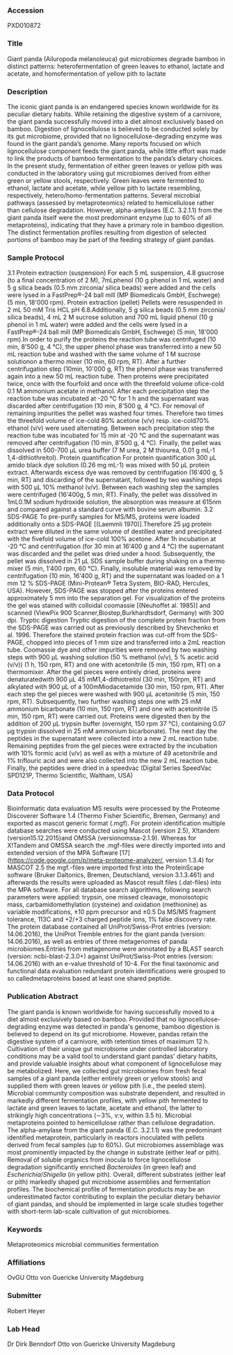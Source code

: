 ### Accession
PXD010872

### Title
Giant panda (Ailuropoda melanoleuca) gut microbiomes degrade bamboo in distinct patterns: heterofermentation of green leaves to ethanol, lactate and acetate, and homofermentation of yellow pith to lactate

### Description
The iconic giant panda is an endangered species known worldwide for its peculiar dietary habits. While retaining the digestive system of a carnivore, the giant panda successfully moved into a diet almost exclusively based on bamboo. Digestion of lignocellulose is believed to be conducted solely by its gut microbiome, provided that no lignocellulose-degrading enzyme was found in the giant panda’s genome. Many reports focused on which lignocellulose component feeds the giant panda, while little effort was made to link the products of bamboo fermentation to the panda’s dietary choices. In the present study, fermentation of either green leaves or yellow pith was conducted in the laboratory using gut microbiomes derived from either green or yellow stools, respectively. Green leaves were fermented to ethanol, lactate and acetate, while yellow pith to lactate resembling, respectively, hetero/homo-fermentation patterns. Several microbial pathways (assessed by metaproteomics) related to hemicellulose rather than cellulose degradation. However, alpha-amylases (E.C. 3.2.1.1) from the giant panda itself were the most predominant enzyme (up to 60% of all metaproteins), indicating that they have a primary role in bamboo digestion. The distinct fermentation profiles resulting from digestion of selected portions of bamboo may be part of the feeding strategy of giant pandas.

### Sample Protocol
3.1 Protein extraction (suspension) For each 5 mL suspension, 4.8 gsucrose (to a final concentration of 2 M), 7mLphenol (10 g phenol in 1 mL water) and 5 g silica beads (0.5 mm zirconia/ silica beads) were added and the cells were lysed in a FastPrep®-24 ball mill (MP Biomedicals GmbH, Eschwege) (5 min, 18'000 rpm).  Protein extraction (pellet) Pellets were resuspended in 2 mL 50 mM Tris HCL pH 6.8.Additionally, 5 g silica beads (0.5 mm zirconia/ silica beads), 4 mL 2 M sucrose solution and 700 mL liquid phenol (10 g phenol in 1 mL water) were added and the cells were lysed in a FastPrep®-24 ball mill (MP Biomedicals GmbH, Eschwege) (5 min, 18'000 rpm).In order to purify the proteins the reaction tube was centrifuged (10 min, 8'500 g, 4 °C), the upper phenol phase was transferred into a new 50 mL reaction tube and washed with the same volume of 1 M sucrose solutionon a thermo mixer (10 min, 60 rpm, RT). After a further centrifugation step (10min, 10'000 g, RT) the phenol phase was transferred again into a new 50 mL reaction tube. Then proteins were precipitated twice, once with the fourfold and once with the threefold volume ofice-cold 0.1 M ammonium acetate in methanol. After each precipitation step the reaction tube was incubated at -20 °C for 1 h and the supernatant was discarded after centrifugation (10 min, 8'500 g, 4 °C). For removal of remaining impurities the pellet was washed four times. Therefore two times the threefold volume of ice-cold 80% acetone (v/v) resp. ice-cold70% ethanol (v/v) were used alternating. Between each precipitation step the reaction tube was incubated for 15 min at -20 °C and the supernatant was removed after centrifugation (10 min, 8'500 g, 4 °C). Finally, the pellet was dissolved in 500-700 µL urea buffer (7 M urea, 2 M thiourea, 0.01 g mL-1 1,4-dithiothreitol).  Protein quantification For protein quantification 300 µL amido black dye solution (0.26 mg mL-1) was mixed with 50 µL protein extract. Afterwards excess dye was removed by centrifugation (16'400 g, 5 min, RT) and discarding of the supernatant, followed by two washing steps with 500 µL 10% methanol (v/v). Between each washing step the samples were centrifuged (16'400g, 5 min, RT). Finally, the pellet was dissolved in 1mL0.1M sodium hydroxide solution, the absorption was measure at 615nm and compared against a standard curve with bovine serum albumin. 3.2 SDS-PAGE To pre-purify samples for MS/MS, proteins were loaded additionally onto a SDS-PAGE [(Laemmli 1970)].Therefore 25 µg protein extract were diluted in the same volume of destilled water and precipitated with the fivefold volume of ice-cold 100% acetone. After 1h incubation at -20 °C and centrifugation (for 30 min at 16'400 g and 4 °C) the supernatant was discarded and the pellet was dried under a hood. Subsequently, the pellet was dissolved in 21 µL SDS sample buffer during shaking on a thermo mixer (5 min, 1'400 rpm, 60 °C). Finally, insoluble material was removed by centrifugation (10 min, 16'400 g, RT) and the supernatant was loaded on a 1 mm 12 % SDS-PAGE (Mini-Protean® Tetra System, BIO-RAD, Hercules, USA). However, SDS-PAGE was stopped after the proteins entered approximately 5 mm into the separation gel. For visualization of the proteins the gel was stained with colloidal coomassie [(Neuhoffet al. 1985)] and scanned (ViewPix 900 Scanner,Biostep,Burkhardtsdorf, Germany) with 300 dpi.  Tryptic digestion Tryptic digestion of the complete protein fraction from the SDS-PAGE was carried out as previously described by Shevchenko et al. 1996. Therefore the stained protein fraction was cut-off from the SDS-PAGE, chopped into pieces of 1 mm size and transferred into a 2mL reaction tube. Coomassie dye and other impurities were removed by two washing steps with 900 µL washing solution (50 % methanol (v/v), 5 % acetic acid (v/v)) (1 h, 150 rpm, RT) and one with acetonitrile (5 min, 150 rpm, RT) on a thermomixer. After the gel pieces were entirely dried, proteins were denaturatedwith 900 µL 45 mM1,4-dithiotreitol (30 min, 150rpm, RT) and alkylated with 900 µL of a 100mMiodacetamide (30 min, 150 rpm, RT). After each step the gel pieces were washed with 900 µL acetonitrile (5 min, 150 rpm, RT). Subsequently, two further washing steps one with 25 mM ammonium bicarbonate (10 min, 150 rpm, RT) and one with acetonitrile (5 min, 150 rpm, RT) were carried out. Proteins were digested then by the addition of 200 µL trypsin buffer (overnight, 150 rpm 37 °C), containing 0.07 µg trypsin dissolved in 25 mM ammonium bicarbonate). The next day the peptides in the supernatant were collected into a new 2 mL reaction tube. Remaining peptides from the gel pieces were extracted by the incubation with 10%  formic acid (v/v) as well as with a mixture of 49  acetonitrile and 1% triflouric acid and were also collected into the new 2 mL reaction tube. Finally, the peptides were dried in a speedvac (Digital Series SpeedVac SPD121P, Thermo Scientific, Waltham, USA)

### Data Protocol
Bioinformatic data evaluation MS results were processed by the Proteome Discoverer Software 1.4 (Thermo Fisher Scientific, Bremen, Germany) and exported as mascot generic format (.mgf). For protein identification multiple database searches were conducted using Mascot (version 2.5), X!tandem (version15.12.2015)and OMSSA (versionomssa-2.1.9). Whereas for X!Tandem and OMSSA search the .mgf-files were directly imported into and extended version of the MPA Software [17] (https://code.google.com/p/meta-proteome-analyzer/, version 1.3.4) for MASCOT 2.5 the mgf.-files were imported first into the ProteinScape software (Bruker Daltonics, Bremen, Deutschland, version 3.1.3.461) and afterwards the results were uploaded as Mascot result files (.dat-files) into the MPA software. For all database search algorithms, following search parameters were applied: trypsin, one missed cleavage, monoisotopic mass, carbamidomethylation (cysteine) and oxidation (methionine) as variable modifications, ±10 ppm precursor and ±0.5 Da MS/MS fragment tolerance, 113C and +2/+3 charged peptide ions, 1% false discovery rate. The protein database contained all UniProt/Swiss-Prot entries (version: 14.06.2016), the UniProt Tremble entries for the giant panda (version: 14.06.2016), as well as entries of three metagenomes of panda microbiomes.Entries from metagenome were annotated by a BLAST search (version: ncbi-blast-2.3.0+) against UniProt/Swiss-Prot entries (version: 14.06.2016) with an e-value threshold of 10-4. For the final taxonomic and functional data evaluation redundant protein identifications were grouped to so calledmetaproteins based at least one shared peptide.

### Publication Abstract
The giant panda is known worldwide for having successfully moved to a diet almost exclusively based on bamboo. Provided that no lignocellulose-degrading enzyme was detected in panda's genome, bamboo digestion is believed to depend on its gut microbiome. However, pandas retain the digestive system of a carnivore, with retention times of maximum 12 h. Cultivation of their unique gut microbiome under controlled laboratory conditions may be a valid tool to understand giant pandas' dietary habits, and provide valuable insights about what component of lignocellulose may be metabolized. Here, we collected gut microbiomes from fresh fecal samples of a giant panda (either entirely green or yellow stools) and supplied them with green leaves or yellow pith (i.e., the peeled stem). Microbial community composition was substrate dependent, and resulted in markedly different fermentation profiles, with yellow pith fermented to lactate and green leaves to lactate, acetate and ethanol, the latter to strikingly high concentrations (&#x223c;3%, v:v, within 3.5 h). Microbial metaproteins pointed to hemicellulose rather than cellulose degradation. The alpha-amylase from the giant panda (E.C. 3.2.1.1) was the predominant identified metaprotein, particularly in reactors inoculated with pellets derived from fecal samples (up to 60%). Gut microbiomes assemblage was most prominently impacted by the change in substrate (either leaf or pith). Removal of soluble organics from inocula to force lignocellulose degradation significantly enriched <i>Bacteroides</i> (in green leaf) and <i>Escherichia</i>/<i>Shigella</i> (in yellow pith). Overall, different substrates (either leaf or pith) markedly shaped gut microbiome assemblies and fermentation profiles. The biochemical profile of fermentation products may be an underestimated factor contributing to explain the peculiar dietary behavior of giant pandas, and should be implemented in large scale studies together with short-term lab-scale cultivation of gut microbiomes.

### Keywords
Metaproteomics microbial communities fermentation

### Affiliations
OvGU
Otto von Guericke University Magdeburg

### Submitter
Robert Heyer

### Lab Head
Dr Dirk Benndorf
Otto von Guericke University Magdeburg


